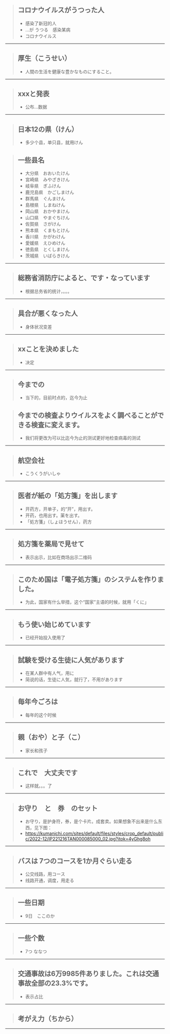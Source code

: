 > ## コロナウイルスがうつった人
> * 感染了新冠的人
> * ...が うつる　感染某病
> * コロナウイルス
----------

> ## 厚生（こうせい）
> * 人間の生活を健康な豊かなものにすること。
----------

> ## xxxと発表
> * 公布...数据
----------

> ## 日本12の県（けん）
> * 多少个县，单只县，就用けん

> ## 一些县名
> * 大分県　おおいたけん
> * 宮崎県　みやざきけん
> * 岐阜県　ぎふけん
> * 鹿児島県　かごしまけん
> * 群馬県　ぐんまけん
> * 島根県　しまねけん
> * 岡山県　おかやまけん
> * 山口県　やまぐちけん
> * 佐賀県　さがけん
> * 熊本県　くまもとけん
> * 香川県　かがわけん
> * 愛媛県　えひめけん
> * 徳島県　とくしまけん
> * 茨城県　いばらきけん
----------

> ## 総務省消防庁によると、です・なっています
> * 根据总务省的统计，。。。
----------

> ## 具合が悪くなった人
> * 身体状况变差
----------

> ## xxことを決めました
> * 决定
----------

> ## 今までの
> * 当下的，目前时点的，迄今为止

> ## 今までの検査よりウイルスをよく調べることができる検査に変えます。
> * 我们将更改为可以比迄今为止的测试更好地检查病毒的测试
----------


> ## 航空会社
> * こうくうがいしゃ
----------

> ## 医者が紙の「処方箋」を出します
> * 开药方，开单子，的“开”，用出す。
> * 开药，也用出す。薬を出す。
> * 「処方箋」（しょほうせん），药方
----------

> ## 処方箋を薬局で見せて
> * 表示出示，比如在商场出示二维码
----------

> ## このため国は「電子処方箋」のシステムを作りました。
> * 为此，国家有什么举措，这个“国家”主语的时候，就用「くに」
----------

> ## もう使い始じめています
> * 已经开始投入使用了
----------

> ## 試験を受ける生徒に人気があります
> * 在某人群中有人气，用に
> * 简说的话，生徒に人気，就行了，不用があります
----------

> ## 毎年今ごろは
> * 每年的这个时候
----------

> ## 親（おや）と子（こ）
> * 家长和孩子
----------

> ## これで　大丈夫です
> * 这样就。。。了
----------

> ## お守り　と　券　のセット
> * お守り，是护身符，券，是个卡片。成套卖。如果想象不出来是什么东西，见下图：
> * https://kumanichi.com/sites/default/files/styles/crop_default/public/2022-12/IP221216TAN000085000_02.jpg?itok=4yGhg8oh
----------

> ## バスは 7つのコースを1か月ぐらい走る
> * 公交线路，用コース
> * 线路开通，调度，用走る
----------

> ## 一些日期
> * 9日　ここのか
----------

> ## 一些个数
> * 7つ ななつ
----------

> ## 交通事故は6万9985件ありました。これは交通事故全部の23.3%です。
> * 表示占比
----------

 > ## 考がえ力（ちから）
----------

